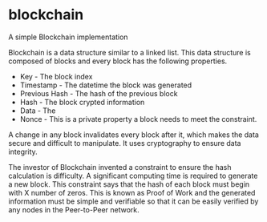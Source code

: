 # blockchain
A simple Blockchain implementation

Blockchain is a data structure similar to a linked list. This data structure is composed of blocks and every block has the following properties.
* Key - The block index
* Timestamp - The datetime the block was generated
* Previous Hash - The hash of the previous block
* Hash - The block crypted information
* Data - The 
* Nonce - This is a private property a block needs to meet the constraint.

A change in any block invalidates every block after it, which makes the data secure and difficult to manipulate. It uses cryptography to ensure data integrity.

The investor of Blockchain invented a constraint to ensure the hash calculation is difficulty. A significant computing time is required to generate a new block. This constraint says that the hash of each block must begin with X number of zeros. This is known as Proof of Work and the generated information must be simple and verifiable so that it can be easily verified by any nodes in the Peer-to-Peer network.